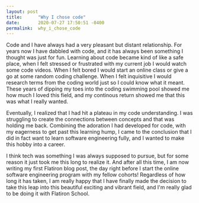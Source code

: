 ```yaml
---
layout: post
title:      "Why I chose code"
date:       2020-07-27 17:50:51 -0400
permalink:  why_i_chose_code
---
```



Code and I have always had a very pleasant but distant relationship. For years now I have dabbled with code, and it has always been something I thought was just for fun. Learning about code became kind of like a safe place, when I felt stressed or frustrated with my current job I would watch some code videos. When I felt bored I would start an online class or give a go at some random coding challenge. When I felt inquisitive I would research terms from the coding world just so I could know what it meant. These years of dipping my toes into the coding swimming pool showed me how much I loved this field, and my continous return showed me that this was what I really wanted.

Eventually, I realized that I had hit a plateau in my code understanding. I was struggling to create the connections between concepts and that was holding me back. Combining the adoration I had developed for code, with my eagerness to get past this learning hump, I came to the conclusion that I did in fact want to learn software engineering fully, and I wanted to make this hobby into a career. 

I think tech was something I was always supposed to pursue, but for some reason it just took me this long to realize it. And after all this time, I am now writing my first Flatiron blog post, the day right before I start the online software engineering program with my fellow cohorts! Regardless of how long it has taken, I am really happy that I have finally made the decision to take this leap into this beautiful exciting and vibrant field, and I'm really glad to be doing it with Flatiron School.

